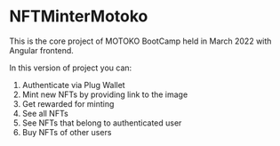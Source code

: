 # NFTMinterMotoko

This is the core project of MOTOKO BootCamp held in March 2022 with Angular frontend.

In this version of project you can:
1. Authenticate via Plug Wallet
2. Mint new NFTs by providing link to the image
3. Get rewarded for minting
4. See all NFTs
5. See NFTs that belong to authenticated user
6. Buy NFTs of other users
